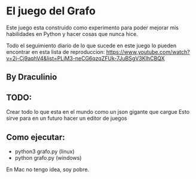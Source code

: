 # El juego del Grafo

Este juego esta construido como experimento para poder mejorar mis habilidades en Python y hacer cosas que nunca hice.

Todo el seguimiento diario de lo que sucede en este juego lo pueden encontrar en esta lista de reproduccion: https://www.youtube.com/watch?v=2j-Cj9aqhV4&list=PLjM3-neCG6qzqZFUk-7JuBSgV3KIhCBQX



## By Draculinio


## TODO:

Crear todo lo que esta en el mundo como un json gigante que cargue
Esto sirve para en un futuro hacer un editor de juegos


## Como ejecutar: 

- python3 grafo.py (linux)
- python grafo.py (windows)
 
 En Mac no tengo idea, soy pobre.